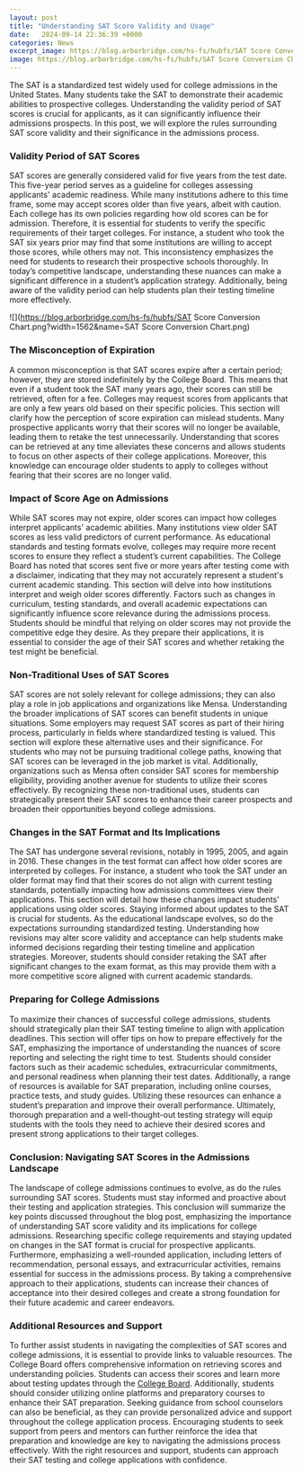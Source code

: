 ```yaml
---
layout: post
title: "Understanding SAT Score Validity and Usage"
date:   2024-09-14 22:36:39 +0000
categories: News
excerpt_image: https://blog.arborbridge.com/hs-fs/hubfs/SAT Score Conversion Chart.png?width=1562&amp;name=SAT Score Conversion Chart.png
image: https://blog.arborbridge.com/hs-fs/hubfs/SAT Score Conversion Chart.png?width=1562&amp;name=SAT Score Conversion Chart.png
---
```


The SAT is a standardized test widely used for college admissions in the United States. Many students take the SAT to demonstrate their academic abilities to prospective colleges. Understanding the validity period of SAT scores is crucial for applicants, as it can significantly influence their admissions prospects. In this post, we will explore the rules surrounding SAT score validity and their significance in the admissions process. 
### Validity Period of SAT Scores
SAT scores are generally considered valid for five years from the test date. This five-year period serves as a guideline for colleges assessing applicants' academic readiness. While many institutions adhere to this time frame, some may accept scores older than five years, albeit with caution. Each college has its own policies regarding how old scores can be for admission. Therefore, it is essential for students to verify the specific requirements of their target colleges. 
For instance, a student who took the SAT six years prior may find that some institutions are willing to accept those scores, while others may not. This inconsistency emphasizes the need for students to research their prospective schools thoroughly. In today’s competitive landscape, understanding these nuances can make a significant difference in a student’s application strategy. Additionally, being aware of the validity period can help students plan their testing timeline more effectively.

![](https://blog.arborbridge.com/hs-fs/hubfs/SAT Score Conversion Chart.png?width=1562&amp;name=SAT Score Conversion Chart.png)
### The Misconception of Expiration
A common misconception is that SAT scores expire after a certain period; however, they are stored indefinitely by the College Board. This means that even if a student took the SAT many years ago, their scores can still be retrieved, often for a fee. Colleges may request scores from applicants that are only a few years old based on their specific policies. 
This section will clarify how the perception of score expiration can mislead students. Many prospective applicants worry that their scores will no longer be available, leading them to retake the test unnecessarily. Understanding that scores can be retrieved at any time alleviates these concerns and allows students to focus on other aspects of their college applications. Moreover, this knowledge can encourage older students to apply to colleges without fearing that their scores are no longer valid.
### Impact of Score Age on Admissions
While SAT scores may not expire, older scores can impact how colleges interpret applicants' academic abilities. Many institutions view older SAT scores as less valid predictors of current performance. As educational standards and testing formats evolve, colleges may require more recent scores to ensure they reflect a student’s current capabilities. 
The College Board has noted that scores sent five or more years after testing come with a disclaimer, indicating that they may not accurately represent a student's current academic standing. This section will delve into how institutions interpret and weigh older scores differently. Factors such as changes in curriculum, testing standards, and overall academic expectations can significantly influence score relevance during the admissions process. 
Students should be mindful that relying on older scores may not provide the competitive edge they desire. As they prepare their applications, it is essential to consider the age of their SAT scores and whether retaking the test might be beneficial.
### Non-Traditional Uses of SAT Scores
SAT scores are not solely relevant for college admissions; they can also play a role in job applications and organizations like Mensa. Understanding the broader implications of SAT scores can benefit students in unique situations. Some employers may request SAT scores as part of their hiring process, particularly in fields where standardized testing is valued.
This section will explore these alternative uses and their significance. For students who may not be pursuing traditional college paths, knowing that SAT scores can be leveraged in the job market is vital. Additionally, organizations such as Mensa often consider SAT scores for membership eligibility, providing another avenue for students to utilize their scores effectively. 
By recognizing these non-traditional uses, students can strategically present their SAT scores to enhance their career prospects and broaden their opportunities beyond college admissions.
### Changes in the SAT Format and Its Implications
The SAT has undergone several revisions, notably in 1995, 2005, and again in 2016. These changes in the test format can affect how older scores are interpreted by colleges. For instance, a student who took the SAT under an older format may find that their scores do not align with current testing standards, potentially impacting how admissions committees view their applications.
This section will detail how these changes impact students' applications using older scores. Staying informed about updates to the SAT is crucial for students. As the educational landscape evolves, so do the expectations surrounding standardized testing. Understanding how revisions may alter score validity and acceptance can help students make informed decisions regarding their testing timeline and application strategies.
Moreover, students should consider retaking the SAT after significant changes to the exam format, as this may provide them with a more competitive score aligned with current academic standards.
### Preparing for College Admissions
To maximize their chances of successful college admissions, students should strategically plan their SAT testing timeline to align with application deadlines. This section will offer tips on how to prepare effectively for the SAT, emphasizing the importance of understanding the nuances of score reporting and selecting the right time to test.
Students should consider factors such as their academic schedules, extracurricular commitments, and personal readiness when planning their test dates. Additionally, a range of resources is available for SAT preparation, including online courses, practice tests, and study guides. Utilizing these resources can enhance a student’s preparation and improve their overall performance.
Ultimately, thorough preparation and a well-thought-out testing strategy will equip students with the tools they need to achieve their desired scores and present strong applications to their target colleges.
### Conclusion: Navigating SAT Scores in the Admissions Landscape
The landscape of college admissions continues to evolve, as do the rules surrounding SAT scores. Students must stay informed and proactive about their testing and application strategies. This conclusion will summarize the key points discussed throughout the blog post, emphasizing the importance of understanding SAT score validity and its implications for college admissions.
Researching specific college requirements and staying updated on changes in the SAT format is crucial for prospective applicants. Furthermore, emphasizing a well-rounded application, including letters of recommendation, personal essays, and extracurricular activities, remains essential for success in the admissions process. 
By taking a comprehensive approach to their applications, students can increase their chances of acceptance into their desired colleges and create a strong foundation for their future academic and career endeavors.
### Additional Resources and Support
To further assist students in navigating the complexities of SAT scores and college admissions, it is essential to provide links to valuable resources. The College Board offers comprehensive information on retrieving scores and understanding policies. Students can access their scores and learn more about testing updates through the [College Board](https://www.collegeboard.org).
Additionally, students should consider utilizing online platforms and preparatory courses to enhance their SAT preparation. Seeking guidance from school counselors can also be beneficial, as they can provide personalized advice and support throughout the college application process. 
Encouraging students to seek support from peers and mentors can further reinforce the idea that preparation and knowledge are key to navigating the admissions process effectively. With the right resources and support, students can approach their SAT testing and college applications with confidence.